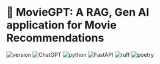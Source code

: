 # 🎥 MovieGPT: A RAG, Gen AI application for Movie Recommendations

![version](https://img.shields.io/badge/version-0.0.1-red?style=for-the-badge) ![ChatGPT](https://img.shields.io/badge/chatGPT-74aa9c?style=for-the-badge&logo=openai&logoColor=white) ![python](https://img.shields.io/badge/python-3.10-blue?style=for-the-badge) ![FastAPI](https://img.shields.io/badge/FastAPI-005571?style=for-the-badge&logo=fastapi) ![ruff](https://img.shields.io/badge/lint-ruff-gold?style=for-the-badge) ![poetry](https://img.shields.io/badge/packaging-poetry-cyan?style=for-the-badge)